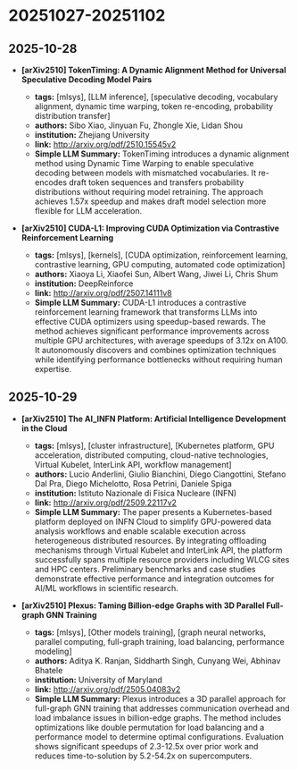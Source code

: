 # 20251027-20251102

## 2025-10-28

- **[arXiv2510] TokenTiming: A Dynamic Alignment Method for Universal Speculative
  Decoding Model Pairs**
  - **tags:** [mlsys], [LLM inference], [speculative decoding, vocabulary alignment, dynamic time warping, token re-encoding, probability distribution transfer]
  - **authors:** Sibo Xiao, Jinyuan Fu, Zhongle Xie, Lidan Shou
  - **institution:** Zhejiang University
  - **link:** http://arxiv.org/pdf/2510.15545v2
  - **Simple LLM Summary:** TokenTiming introduces a dynamic alignment method using Dynamic Time Warping to enable speculative decoding between models with mismatched vocabularies. It re-encodes draft token sequences and transfers probability distributions without requiring model retraining. The approach achieves 1.57x speedup and makes draft model selection more flexible for LLM acceleration.

- **[arXiv2510] CUDA-L1: Improving CUDA Optimization via Contrastive Reinforcement
  Learning**
  - **tags:** [mlsys], [kernels], [CUDA optimization, reinforcement learning, contrastive learning, GPU computing, automated code optimization]
  - **authors:** Xiaoya Li, Xiaofei Sun, Albert Wang, Jiwei Li, Chris Shum
  - **institution:** DeepReinforce
  - **link:** http://arxiv.org/pdf/2507.14111v8
  - **Simple LLM Summary:** CUDA-L1 introduces a contrastive reinforcement learning framework that transforms LLMs into effective CUDA optimizers using speedup-based rewards. The method achieves significant performance improvements across multiple GPU architectures, with average speedups of 3.12x on A100. It autonomously discovers and combines optimization techniques while identifying performance bottlenecks without requiring human expertise.

## 2025-10-29

- **[arXiv2510] The AI_INFN Platform: Artificial Intelligence Development in the Cloud**
  - **tags:** [mlsys], [cluster infrastructure], [Kubernetes platform, GPU acceleration, distributed computing, cloud-native technologies, Virtual Kubelet, InterLink API, workflow management]
  - **authors:** Lucio Anderlini, Giulio Bianchini, Diego Ciangottini, Stefano Dal Pra, Diego Michelotto, Rosa Petrini, Daniele Spiga
  - **institution:** Istituto Nazionale di Fisica Nucleare (INFN)
  - **link:** http://arxiv.org/pdf/2509.22117v2
  - **Simple LLM Summary:** The paper presents a Kubernetes-based platform deployed on INFN Cloud to simplify GPU-powered data analysis workflows and enable scalable execution across heterogeneous distributed resources. By integrating offloading mechanisms through Virtual Kubelet and InterLink API, the platform successfully spans multiple resource providers including WLCG sites and HPC centers. Preliminary benchmarks and case studies demonstrate effective performance and integration outcomes for AI/ML workflows in scientific research.

- **[arXiv2510] Plexus: Taming Billion-edge Graphs with 3D Parallel Full-graph GNN
  Training**
  - **tags:** [mlsys], [Other models training], [graph neural networks, parallel computing, full-graph training, load balancing, performance modeling]
  - **authors:** Aditya K. Ranjan, Siddharth Singh, Cunyang Wei, Abhinav Bhatele
  - **institution:** University of Maryland
  - **link:** http://arxiv.org/pdf/2505.04083v2
  - **Simple LLM Summary:** Plexus introduces a 3D parallel approach for full-graph GNN training that addresses communication overhead and load imbalance issues in billion-edge graphs. The method includes optimizations like double permutation for load balancing and a performance model to determine optimal configurations. Evaluation shows significant speedups of 2.3-12.5x over prior work and reduces time-to-solution by 5.2-54.2x on supercomputers.
